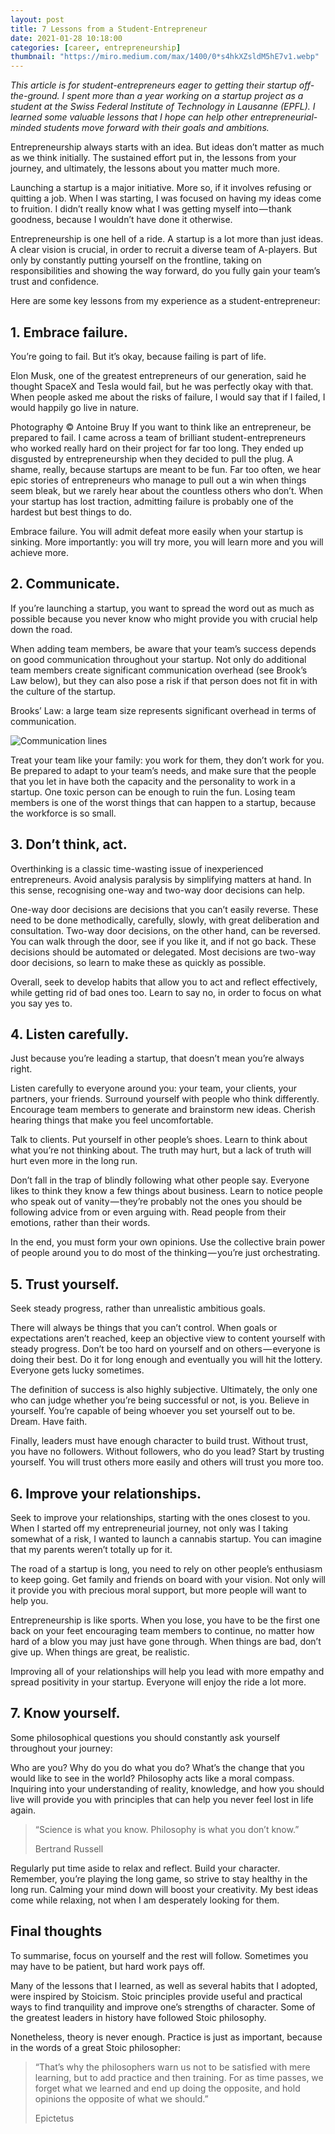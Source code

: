 ```yaml
---
layout: post
title: 7 Lessons from a Student-Entrepreneur
date: 2021-01-28 10:18:00
categories: [career, entrepreneurship]
thumbnail: "https://miro.medium.com/max/1400/0*s4hkXZsldM5hE7v1.webp"
---
```


*This article is for student-entrepreneurs eager to getting their startup off-the-ground. I spent more than a year working on a startup project as a student at the Swiss Federal Institute of Technology in Lausanne (EPFL). I learned some valuable lessons that I hope can help other entrepreneurial-minded students move forward with their goals and ambitions.*

Entrepreneurship always starts with an idea. But ideas don’t matter as much as we think initially. The sustained effort put in, the lessons from your journey, and ultimately, the lessons about you matter much more.

Launching a startup is a major initiative. More so, if it involves refusing or quitting a job. When I was starting, I was focused on having my ideas come to fruition. I didn’t really know what I was getting myself into — thank goodness, because I wouldn’t have done it otherwise.

Entrepreneurship is one hell of a ride. A startup is a lot more than just ideas. A clear vision is crucial, in order to recruit a diverse team of A-players. But only by constantly putting yourself on the frontline, taking on responsibilities and showing the way forward, do you fully gain your team’s trust and confidence.

Here are some key lessons from my experience as a student-entrepreneur:

## 1. Embrace failure.
You’re going to fail. But it’s okay, because failing is part of life.

Elon Musk, one of the greatest entrepreneurs of our generation, said he thought SpaceX and Tesla would fail, but he was perfectly okay with that. When people asked me about the risks of failure, I would say that if I failed, I would happily go live in nature.


Photography © Antoine Bruy
If you want to think like an entrepreneur, be prepared to fail. I came across a team of brilliant student-entrepreneurs who worked really hard on their project for far too long. They ended up disgusted by entrepreneurship when they decided to pull the plug. A shame, really, because startups are meant to be fun. Far too often, we hear epic stories of entrepreneurs who manage to pull out a win when things seem bleak, but we rarely hear about the countless others who don’t. When your startup has lost traction, admitting failure is probably one of the hardest but best things to do.

Embrace failure. You will admit defeat more easily when your startup is sinking. More importantly: you will try more, you will learn more and you will achieve more.

## 2. Communicate.
If you’re launching a startup, you want to spread the word out as much as possible because you never know who might provide you with crucial help down the road.

When adding team members, be aware that your team’s success depends on good communication throughout your startup. Not only do additional team members create significant communication overhead (see Brook’s Law below), but they can also pose a risk if that person does not fit in with the culture of the startup.


Brooks’ Law: a large team size represents significant overhead in terms of communication.

![Communication lines](https://miro.medium.com/max/1400/1*pLdfse5oA5nJOEjemvmgig.webp)

Treat your team like your family: you work for them, they don’t work for you. Be prepared to adapt to your team’s needs, and make sure that the people that you let in have both the capacity and the personality to work in a startup. One toxic person can be enough to ruin the fun. Losing team members is one of the worst things that can happen to a startup, because the workforce is so small.

## 3. Don’t think, act.
Overthinking is a classic time-wasting issue of inexperienced entrepreneurs. Avoid analysis paralysis by simplifying matters at hand. In this sense, recognising one-way and two-way door decisions can help.

One-way door decisions are decisions that you can’t easily reverse. These need to be done methodically, carefully, slowly, with great deliberation and consultation. Two-way door decisions, on the other hand, can be reversed. You can walk through the door, see if you like it, and if not go back. These decisions should be automated or delegated. Most decisions are two-way door decisions, so learn to make these as quickly as possible.

Overall, seek to develop habits that allow you to act and reflect effectively, while getting rid of bad ones too. Learn to say no, in order to focus on what you say yes to.

## 4. Listen carefully.
Just because you’re leading a startup, that doesn’t mean you’re always right.

Listen carefully to everyone around you: your team, your clients, your partners, your friends. Surround yourself with people who think differently. Encourage team members to generate and brainstorm new ideas. Cherish hearing things that make you feel uncomfortable.

Talk to clients. Put yourself in other people’s shoes. Learn to think about what you’re not thinking about. The truth may hurt, but a lack of truth will hurt even more in the long run.

Don’t fall in the trap of blindly following what other people say. Everyone likes to think they know a few things about business. Learn to notice people who speak out of vanity — they’re probably not the ones you should be following advice from or even arguing with. Read people from their emotions, rather than their words.

In the end, you must form your own opinions. Use the collective brain power of people around you to do most of the thinking — you’re just orchestrating.

## 5. Trust yourself.
Seek steady progress, rather than unrealistic ambitious goals.

There will always be things that you can’t control. When goals or expectations aren’t reached, keep an objective view to content yourself with steady progress. Don’t be too hard on yourself and on others — everyone is doing their best. Do it for long enough and eventually you will hit the lottery. Everyone gets lucky sometimes.

The definition of success is also highly subjective. Ultimately, the only one who can judge whether you’re being successful or not, is you. Believe in yourself. You’re capable of being whoever you set yourself out to be. Dream. Have faith.

Finally, leaders must have enough character to build trust. Without trust, you have no followers. Without followers, who do you lead? Start by trusting yourself. You will trust others more easily and others will trust you more too.

## 6. Improve your relationships.
Seek to improve your relationships, starting with the ones closest to you. When I started off my entrepreneurial journey, not only was I taking somewhat of a risk, I wanted to launch a cannabis startup. You can imagine that my parents weren’t totally up for it.

The road of a startup is long, you need to rely on other people’s enthusiasm to keep going. Get family and friends on board with your vision. Not only will it provide you with precious moral support, but more people will want to help you.

Entrepreneurship is like sports. When you lose, you have to be the first one back on your feet encouraging team members to continue, no matter how hard of a blow you may just have gone through. When things are bad, don’t give up. When things are great, be realistic.

Improving all of your relationships will help you lead with more empathy and spread positivity in your startup. Everyone will enjoy the ride a lot more.

## 7. Know yourself.
Some philosophical questions you should constantly ask yourself throughout your journey:

Who are you?
Why do you do what you do?
What’s the change that you would like to see in the world?
Philosophy acts like a moral compass. Inquiring into your understanding of reality, knowledge, and how you should live will provide you with principles that can help you never feel lost in life again.

> “Science is what you know. Philosophy is what you don’t know.”
> 
> Bertrand Russell

Regularly put time aside to relax and reflect. Build your character. Remember, you’re playing the long game, so strive to stay healthy in the long run. Calming your mind down will boost your creativity. My best ideas come while relaxing, not when I am desperately looking for them.

## Final thoughts
To summarise, focus on yourself and the rest will follow. Sometimes you may have to be patient, but hard work pays off.

Many of the lessons that I learned, as well as several habits that I adopted, were inspired by Stoicism. Stoic principles provide useful and practical ways to find tranquility and improve one’s strengths of character. Some of the greatest leaders in history have followed Stoic philosophy.

Nonetheless, theory is never enough. Practice is just as important, because in the words of a great Stoic philosopher:

> “That’s why the philosophers warn us not to be satisfied with mere learning, but to add practice and then training. For as time passes, we forget what we learned and end up doing the opposite, and hold opinions the opposite of what we should.”
> 
> Epictetus